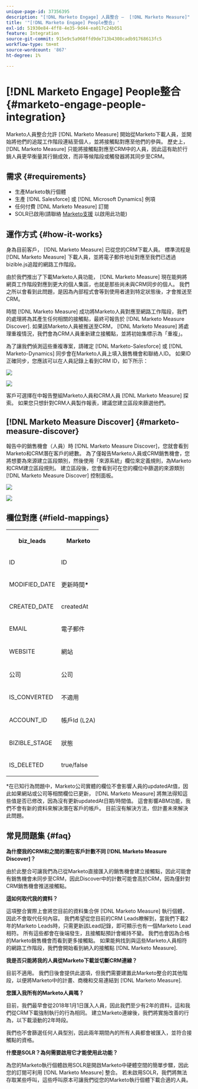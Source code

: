 ```yaml
---
unique-page-id: 37356395
description: "[!DNL Marketo Engage] 人員整合 —  [!DNL Marketo Measure]"
title: '"[!DNL Marketo Engage] People整合」'
exl-id: 51930e84-4ff8-4e35-9d44-ea017c24b051
feature: Integration
source-git-commit: 915e9c5a968ffd9de713b4308cadb91768613fc5
workflow-type: tm+mt
source-wordcount: '867'
ht-degree: 1%

---
```


# [!DNL Marketo Engage] People整合 {#marketo-engage-people-integration}

Marketo人員整合允許 [!DNL Marketo Measure] 開始從Marketo下載人員，並開始將他們的追蹤工作階段連結至個人，並將接觸點對應至他們的參與。 歷史上， [!DNL Marketo Measure] 只能將接觸點對應至CRM中的人員，因此這有助於行銷人員更早衡量其行銷成效，而非等候階段或觸發器將其同步至CRM。

## 需求 {#requirements}

* 生產Marketo執行個體
* 生產 [!DNL Salesforce] 或 [!DNL Microsoft Dynamics] 例項
* 任何付費 [!DNL Marketo Measure] 訂閱
* SOLR已啟用(請聯絡 [Marketo支援](https://nation.marketo.com/t5/Support/ct-p/Support) 以啟用此功能)

## 運作方式 {#how-it-works}

身為目前客戶， [!DNL Marketo Measure] 已從您的CRM下載人員。 標準流程是 [!DNL Marketo Measure] 下載人員，並將電子郵件地址對應至我們已透過bizible.js追蹤的網路工作階段。

由於我們推出了下載Marketo人員功能， [!DNL Marketo Measure] 現在能夠將網頁工作階段對應到更大的個人集區，也就是那些尚未與CRM同步的個人。 我們之所以會看到此問題，是因為內部程式會等到使用者達到特定狀態後，才會推送至CRM。

時間 [!DNL Marketo Measure] 成功將Marketo人員對應至網路工作階段，我們的處理將為其產生任何相關的接觸點，最終可報告於 [!DNL Marketo Measure Discover]. 如果該Marketo人員被推送至CRM， [!DNL Marketo Measure] 將處理重複情況，我們會為CRM人員重新建立接觸點，並將初始集標示為「重複」。

為了讓我們偵測這些重複專案，請確定 [!DNL Marketo-Salesforce] 或 [!DNL Marketo-Dynamics] 同步會在Marketo人員上填入銷售機會和聯絡人ID。 如果ID正確同步，您應該可以在人員記錄上看到CRM ID，如下所示：

![](assets/5a.png)

![](assets/5b.png)

客戶可選擇在中報告整組Marketo人員和CRM人員 [!DNL Marketo Measure] 探索。 如果您只想針對CRM人員製作報表，建議您建立區段來篩選他們。

## [!DNL Marketo Measure Discover] {#marketo-measure-discover}

報告中的銷售機會（人員）時 [!DNL Marketo Measure Discover]，您就會看到Marketo和CRM潛在客戶的總數。 為了僅報告Marketo人員或CRM銷售機會，您將想要為來源建立區段類別，然後使用「來源系統」欄位來定義規則，為Marketo和CRM建立區段規則。 建立區段後，您會看到可在您的欄位中篩選的來源類別 [!DNL Marketo Measure Discover] 控制面板。

![](assets/bizible-discover-1.png)

![](assets/bizible-discover-2.png)

## 欄位對應 {#field-mappings}

<table> 
 <colgroup> 
  <col> 
  <col> 
 </colgroup> 
 <tbody> 
  <tr> 
   <th><p><strong>biz_leads</strong></p></th> 
   <th><p><strong>Marketo</strong></p></th> 
  </tr> 
  <tr> 
   <td><p>ID</p></td> 
   <td><p>ID</p></td> 
  </tr> 
  <tr> 
   <td><p>MODIFIED_DATE</p></td> 
   <td><p>更新時間<strong>*</strong></p></td> 
  </tr> 
  <tr> 
   <td><p>CREATED_DATE</p></td> 
   <td><p>createdAt</p></td> 
  </tr> 
  <tr> 
   <td><p>EMAIL</p></td> 
   <td><p>電子郵件</p></td> 
  </tr> 
  <tr> 
   <td><p>WEBSITE</p></td> 
   <td><p>網站</p></td> 
  </tr> 
  <tr> 
   <td><p>公司</p></td> 
   <td><p>公司</p></td> 
  </tr> 
  <tr> 
   <td><p>IS_CONVERTED</p></td> 
   <td><p>不適用</p></td> 
  </tr> 
  <tr> 
   <td><p>ACCOUNT_ID</p></td> 
   <td><p>帳戶Id (L2A)</p></td> 
  </tr> 
  <tr> 
   <td><p>BIZIBLE_STAGE</p></td> 
   <td><p>狀態</p></td> 
  </tr> 
  <tr> 
   <td><p>IS_DELETED</p></td> 
   <td><p>true/false</p></td> 
  </tr> 
 </tbody> 
</table>

*在已知行為問題中，Marketo公司實體的欄位不會影響人員的updatedAt值，因此如果網站或公司等相關欄位已更新， [!DNL Marketo Measure] 將無法得知這些值是否已修改，因為沒有更新updatedAt日期/時間值。 這會影響ABM功能，我們不會有新的資料來解決潛在客戶的帳戶。 目前沒有解決方法，但計畫未來解決此問題。

## 常見問題集 {#faq}

**為什麼我的CRM和之間的潛在客戶計數不同 [!DNL Marketo Measure Discover]？**

由於此整合可讓我們為已從Marketo直接匯入的銷售機會建立接觸點，因此可能會有銷售機會未同步至CRM，因此Discover中的計數可能會高於CRM，因為僅針對CRM銷售機會推送接觸點。

**這如何取代我的資料？**

這項整合實際上會將您目前的資料集合併 [!DNL Marketo Measure] 執行個體，因此不會取代任何內容。 我們希望從您目前的CRM Leads瞭解到，當我們下載2年的Marketo Leads時，只需更新該Lead記錄，即可顯示也有一個Marketo Lead相符。 所有這些都會在後端發生，且接觸點預計會維持不變。 我們也會因為合格的Marketo銷售機會而看到更多接觸點。 如果能夠找到與這些Marketo人員相符的網路工作階段，我們會開始看到納入的接觸點 [!DNL Marketo Measure].

**我是否只能將我的人員從Marketo下載並切斷CRM連線？**

目前不適用。 我們日後會提供此選項，但我們需要建置此Marketo整合的其他階段，以便將Marketo中的計畫、商機和交易連結到 [!DNL Marketo Measure].

**您匯入我所有的Marketo人員嗎？**

目前，我們最早會從2018年1月1日匯入人員，因此我們至少有2年的資料，這和我們從CRM下載強制執行的行為相同。 建立Marketo連線後，我們將實施改善的行為，以下載滾動的2年時段。

我們也不會篩選任何人員型別，因此兩年期間內的所有人員都會被匯入，並符合接觸點的資格。

**什麼是SOLR？為何需要啟用它才能使用此功能？**

為您的Marketo執行個體啟用SOLR是開啟Marketo中硬體空間的簡單步驟，因此您的訂閱可利用 [!DNL Marketo Measure] 整合。 若未啟用SOLR，我們將無法存取某些呼叫，這些呼叫原本可讓我們從您的Marketo執行個體下載合適的人員。
